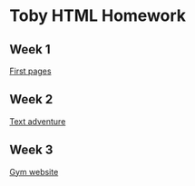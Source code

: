 # Toby HTML Homework

## Week 1
[First pages](week-1)

## Week 2
[Text adventure](week-2)

## Week 3
[Gym website](week-3)